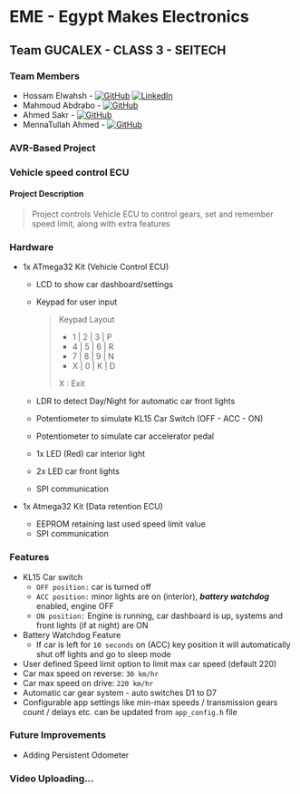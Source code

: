 # EME - Egypt Makes Electronics

## Team GUCALEX - CLASS 3 - SEITECH

### Team Members

- Hossam Elwahsh - [![GitHub](https://img.shields.io/badge/github-%23121011.svg?style=flat&logo=github&logoColor=white)](https://github.com/HossamElwahsh) [![LinkedIn](https://img.shields.io/badge/linkedin-%230077B5.svg?style=flat&logo=linkedin&logoColor=white)](https://www.linkedin.com/in/hossam-elwahsh/)
- Mahmoud Abdrabo - [![GitHub](https://img.shields.io/badge/github-%23121011.svg?style=flat&logo=github&logoColor=white)](https://github.com/Mahmoud-Abdrabo)
- Ahmed Sakr - [![GitHub](https://img.shields.io/badge/github-%23121011.svg?style=flat&logo=github&logoColor=white)](https://github.com/Ahmeddsakrrr)
- MennaTullah Ahmed - [![GitHub](https://img.shields.io/badge/github-%23121011.svg?style=flat&logo=github&logoColor=white)](https://github.com/Menna-Ahmed)

### AVR-Based Project

### Vehicle speed control ECU

#### Project Description

> Project controls Vehicle ECU to control gears, set and remember speed limit, along with extra features

### Hardware

- 1x ATmega32 Kit (Vehicle Control ECU)
  - LCD to show car dashboard/settings
  - Keypad for user input
        
    > Keypad Layout
    > * 1 | 2 | 3 | P
    > * 4 | 5 | 6 | R 
    > * 7 | 8 | 9 | N 
    > * X | 0 | K | D
    >
    > X : Exit
     
  - LDR to detect Day/Night for automatic car front lights
  - Potentiometer to simulate KL15 Car Switch (OFF - ACC - ON)
  - Potentiometer to simulate car accelerator pedal
  - 1x LED (Red) car interior light
  - 2x LED car front lights
  - SPI communication


- 1x Atmega32 Kit (Data retention ECU)
  - EEPROM retaining last used speed limit value
  - SPI communication
   
### Features
- KL15 Car switch
  - `OFF position:` car is turned off
  - `ACC position:` minor lights are on (interior), ***battery watchdog*** enabled, engine OFF
  - `ON position:` Engine is running, car dashboard is up, systems and front lights (if at night) are ON
- Battery Watchdog Feature
  - If car is left for `10 seconds` on (ACC) key position it will automatically shut off lights and go to sleep mode
- User defined Speed limit option to limit max car speed (default 220)
- Car max speed on reverse: `30 km/hr`
- Car max speed on drive: `220 km/hr`
- Automatic car gear system - auto switches D1 to D7
- Configurable app settings like min-max speeds / transmission gears count / delays etc. can be updated from `app_config.h` file

### Future Improvements
- Adding Persistent Odometer
 
### Video Uploading...
